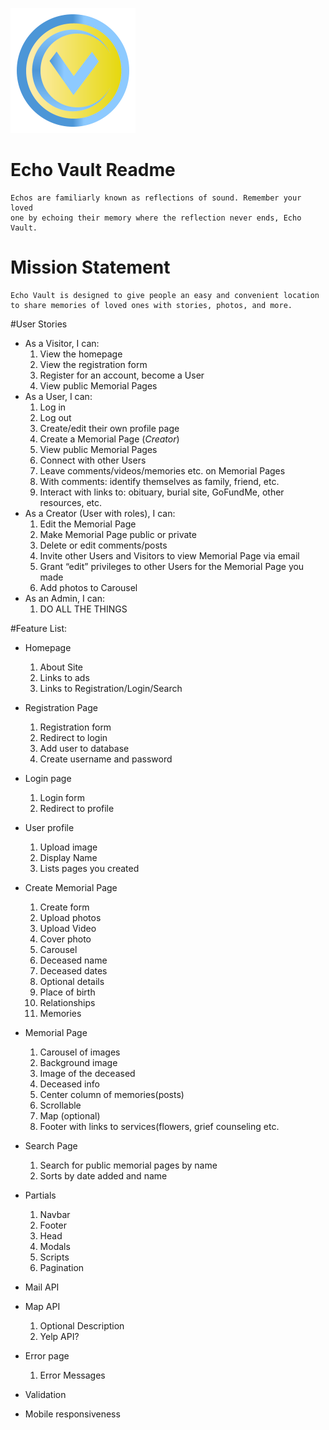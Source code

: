 ![Echo Vault](src/main/resources/static/img/echovaultlogo.png)

# Echo Vault Readme
    Echos are familiarly known as reflections of sound. Remember your loved
    one by echoing their memory where the reflection never ends, Echo Vault.

# Mission Statement
    Echo Vault is designed to give people an easy and convenient location 
    to share memories of loved ones with stories, photos, and more.
    
#User Stories
 - As a Visitor, I can:
   1. View the homepage
   2. View the registration form
   3. Register for an account, become a User
   4. View public Memorial Pages
 - As a User, I can:
   1. Log in
   2. Log out
   3. Create/edit their own profile page
   4. Create a Memorial Page (*Creator*)
   5. View public Memorial Pages
   6. Connect with other Users
   7. Leave comments/videos/memories etc. on Memorial Pages
   8. With comments: identify themselves as family, friend, etc.
   9. Interact with links to: obituary, burial site, GoFundMe, other resources, etc.
 - As a Creator (User with roles), I can:
   1. Edit the Memorial Page
   2. Make Memorial Page public or private
   3. Delete or edit comments/posts
   4. Invite other Users and Visitors to view Memorial Page via email
   5. Grant “edit” privileges to other Users for the Memorial Page you made
   6. Add photos to Carousel
 - As an Admin, I can:
   1. DO ALL THE THINGS

#Feature List:
- Homepage
  1. About Site
  2. Links to ads
  3. Links to Registration/Login/Search
- Registration Page
  1. Registration form
  2. Redirect to login
  3. Add user to database
  4. Create username and password
- Login page
  1. Login form
  2. Redirect to profile
- User profile 
  1. Upload image
  2. Display Name
  3. Lists pages you created
- Create Memorial Page
  1. Create form
  2. Upload photos
  3. Upload Video
  4. Cover photo
  5. Carousel
  6. Deceased name
  7. Deceased dates
  8. Optional details
  9. Place of birth
  10. Relationships
  11. Memories
- Memorial Page
  1. Carousel of images
  2. Background image
  3. Image of the deceased
  4. Deceased info
  5. Center column of memories(posts)
  6. Scrollable
  7. Map (optional)
  8. Footer with links to services(flowers, grief counseling etc.


- Search Page 
  1. Search for public memorial pages by name
  2. Sorts by date added and name

- Partials
  1. Navbar
  2. Footer
  3. Head
  4. Modals
  5. Scripts
  6. Pagination
- Mail API
- Map API
  1. Optional Description
  2. Yelp API? 
- Error page
  1. Error Messages
- Validation
- Mobile responsiveness



    
    

